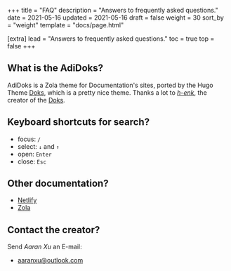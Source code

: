 +++
title = "FAQ"
description = "Answers to frequently asked questions."
date = 2021-05-16
updated = 2021-05-16
draft = false
weight = 30
sort_by = "weight"
template = "docs/page.html"

[extra]
lead = "Answers to frequently asked questions."
toc = true
top = false
+++

## What is the AdiDoks?

AdiDoks is a Zola theme for Documentation's sites, ported by the Hugo Theme
[Doks](https://getdoks.org), which is a pretty nice theme. Thanks a lot to 
[*h-enk*](https://github.com/h-enk), the creator of the [Doks](https://getdoks.org).

## Keyboard shortcuts for search?

- focus: `/`
- select: `↓` and `↑`
- open: `Enter`
- close: `Esc`

## Other documentation?

- [Netlify](https://docs.netlify.com/)
- [Zola](https://www.getzola.org/documentation/getting-started/overview/)

## Contact the creator?

Send *Aaran Xu* an E-mail:

- <aaranxu@outlook.com>

